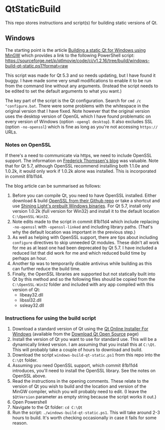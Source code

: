# QtStaticBuild

This repo stores instructions and script(s) for building static versions of Qt.

## Windows

The starting point is the article [Building a static Qt for Windows using MinGW](https://wiki.qt.io/Building_a_static_Qt_for_Windows_using_MinGW) which provides a link to the following PowerShell script: https://sourceforge.net/p/qtlmovie/code/ci/v1.2.16/tree/build/windows-build-qt-static.ps1?format=raw

This script was made for Qt 5.3 and so needs updating, but I have found it buggy. I have made some very small modifications to enable it to be run from the command line without any arguments. (Instead the script needs to be edited to set the default arguments to what you want.)

The key part of the script is the Qt configuration. Search for `cmd /c "configure.bat`. There were some problems with the whitespace in the original version that I have fixed. Note however that the original version uses the desktop version of OpenGL which I have found problematic on every version of Windows (option `-opengl desktop`). It also excludes SSL (option `-no-openssl`) which is fine as long as you're not accessing `https://` URLs.

### Notes on OpenSSL

If there's a need to communicate via https, we need to include OpenSSL support. The information on [Frederick Thomssen's blog](https://www.thomssen-it.de/blog/how-to-compile-qt-5-statically-with-mingw-including-openssl-on-windows) was valuable. Note that for Qt 5.7, although OpenSSL recommend installing both 1.1.0e and 1.0.2k, it would only work if 1.0.2k alone was installed. This is incorporated in commit 81b11d4.

The blog article can be summarised as follows:

1. Before you can compile Qt, you need to have OpenSSL installed. Either download & build [OpenSSL from their Github repo](https://github.com/openssl/openssl) or take a shortcut and use [Shining Light's prebuilt Windows binaries](https://slproweb.com/products/Win32OpenSSL.html). For Qt 5.7, install only version 1.0.2k (full version for Win32) and install it to the default location `C:\OpenSSL-Win32`.
1. Note edits made to the script in commit 81b11d4 which include replacing `-no-openssl` with `-openssl-linked` and including library paths. (That's why the default location was important in the previous step.)
1. As well as helping with OpenSSL support, there are tips about including `configure` directives to skip unneeded Qt modules. These didn't all work for me as at least one had been deprecated by Qt 5.7. I have included a reduced list that did work for me and which reduced build time by perhaps an hour.
1. Another tip was to temporarily disable antivirus while building as this can further reduce the build time.
1. Finally, the OpenSSL libraries are supported but not statically built into Qt by this method and so the following files should be copied from the `C:\OpenSSL-Win32` folder and included with any app compiled with this version of Qt:
    - libeay32.dll
    - libssl32.dll
    - ssleay32.dll

### Instructions for using the build script

1. Download a standard version of Qt using the [Qt Online Installer For Windows](http://download.qt.io/official_releases/online_installers/qt-unified-windows-x86-online.exe) (available from the [Download Qt Open Source](https://www.qt.io/download-open-source) page)
1. Install the version of Qt you want to use for standard use. This will be a dynamically linked version. I am assuming that you install this at `C:\Qt`. This will probably take a couple of hours to download and build.
1. Download the script `windows-build-qt-static.ps1` from this repo into the `C:\Qt` folder.
1. Assuming you need OpenSSL support, which commit 81b11d4 introduces, you'll need to install the OpenSSL library. See the notes on OpenSSL above.
1. Read the instructions in the opening comments. These relate to the version of Qt you wish to build and the location and version of the MinGW compiler, which you will probably need to edit. (I leave the `$QtVersion` parameter as empty string because the script works it out.)
1. Open Powershell
1. Navigate to the Qt folder: `cd C:\Qt`
1. Run the script: `./windows-build-qt-static.ps1`. This will take around 2-3 hours to build. It's worth checking occasionally in case it fails for some reason.
